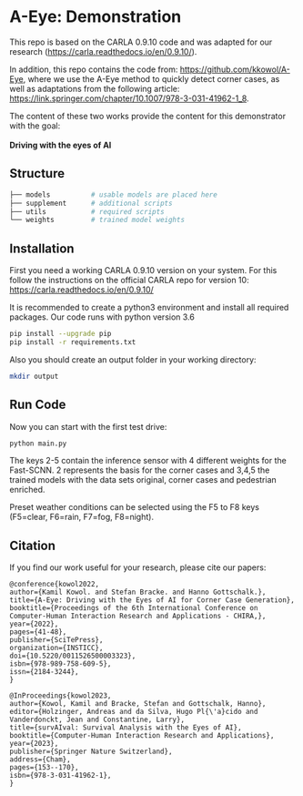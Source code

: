 # A-Eye: Demonstration

This repo is based on the CARLA 0.9.10 code and was adapted for our research (https://carla.readthedocs.io/en/0.9.10/). 

In addition, this repo contains the code from: https://github.com/kkowol/A-Eye, where we use the A-Eye method to quickly detect corner cases, as well as adaptations from the following article: https://link.springer.com/chapter/10.1007/978-3-031-41962-1_8.

The content of these two works provide the content for this demonstrator with the goal: \
\
**Driving with the eyes of AI**


<!-- # A-Eye: Demonstration
This repo provides real-time driving on the output of a semantic segmentation network. Using it, a method was developed to collect synthetic corner cases, especially those that are difficult for AI algorithms to detect, in a relatively short time with the help of two human drivers. The results were published in our paper "A-Eye: Driving with the Eyes of AI for Corner Case Generation" (https://arxiv.org/abs/2202.10803) -->

## Structure

```bash
├── models          # usable models are placed here
├── supplement      # additional scripts
├── utils           # required scripts 
└── weights         # trained model weights
```

## Installation
First you need a working CARLA 0.9.10 version on your system. For this follow the instructions on the official CARLA repo for version 10: https://carla.readthedocs.io/en/0.9.10/


It is recommended to create a python3 environment and install all required packages. Our code runs with python version 3.6
```bash
pip install --upgrade pip
pip install -r requirements.txt
```
Also you should create an output folder in your working directory:
```bash
mkdir output
```
## Run Code
Now you can start with the first test drive: 
```bash
python main.py
```
The keys 2-5 contain the inference sensor with 4 different weights for the Fast-SCNN. 2 represents the basis for the corner cases and 3,4,5 the trained models with the data sets original, corner cases and pedestrian enriched.

Preset weather conditions can be selected using the F5 to F8 keys (F5=clear, F6=rain, F7=fog, F8=night). 

## Citation
If you find our work useful for your research, please cite our papers:
```
@conference{kowol2022,
author={Kamil Kowol. and Stefan Bracke. and Hanno Gottschalk.},
title={A-Eye: Driving with the Eyes of AI for Corner Case Generation},
booktitle={Proceedings of the 6th International Conference on Computer-Human Interaction Research and Applications - CHIRA,},
year={2022},
pages={41-48},
publisher={SciTePress},
organization={INSTICC},
doi={10.5220/0011526500003323},
isbn={978-989-758-609-5},
issn={2184-3244},
}

@InProceedings{kowol2023,
author={Kowol, Kamil and Bracke, Stefan and Gottschalk, Hanno},
editor={Holzinger, Andreas and da Silva, Hugo Pl{\'a}cido and Vanderdonckt, Jean and Constantine, Larry},
title={survAIval: Survival Analysis with the Eyes of AI},
booktitle={Computer-Human Interaction Research and Applications},
year={2023},
publisher={Springer Nature Switzerland},
address={Cham},
pages={153--170},
isbn={978-3-031-41962-1},
}
```
